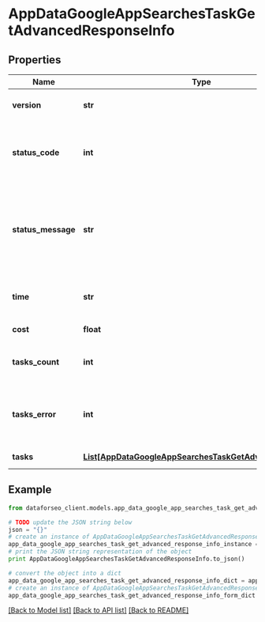 # AppDataGoogleAppSearchesTaskGetAdvancedResponseInfo


## Properties

Name | Type | Description | Notes
------------ | ------------- | ------------- | -------------
**version** | **str** | the current version of the API | [optional] 
**status_code** | **int** | general status code you can find the full list of the response codes here | [optional] 
**status_message** | **str** | general informational message you can find the full list of general informational messages here | [optional] 
**time** | **str** | total execution time, seconds | [optional] 
**cost** | **float** | total tasks cost, USD | [optional] 
**tasks_count** | **int** | the number of tasks in the tasks array | [optional] 
**tasks_error** | **int** | the number of tasks in the tasks array returned with an error | [optional] 
**tasks** | [**List[AppDataGoogleAppSearchesTaskGetAdvancedTaskInfo]**](AppDataGoogleAppSearchesTaskGetAdvancedTaskInfo.md) | array of tasks | [optional] 

## Example

```python
from dataforseo_client.models.app_data_google_app_searches_task_get_advanced_response_info import AppDataGoogleAppSearchesTaskGetAdvancedResponseInfo

# TODO update the JSON string below
json = "{}"
# create an instance of AppDataGoogleAppSearchesTaskGetAdvancedResponseInfo from a JSON string
app_data_google_app_searches_task_get_advanced_response_info_instance = AppDataGoogleAppSearchesTaskGetAdvancedResponseInfo.from_json(json)
# print the JSON string representation of the object
print AppDataGoogleAppSearchesTaskGetAdvancedResponseInfo.to_json()

# convert the object into a dict
app_data_google_app_searches_task_get_advanced_response_info_dict = app_data_google_app_searches_task_get_advanced_response_info_instance.to_dict()
# create an instance of AppDataGoogleAppSearchesTaskGetAdvancedResponseInfo from a dict
app_data_google_app_searches_task_get_advanced_response_info_form_dict = app_data_google_app_searches_task_get_advanced_response_info.from_dict(app_data_google_app_searches_task_get_advanced_response_info_dict)
```
[[Back to Model list]](../README.md#documentation-for-models) [[Back to API list]](../README.md#documentation-for-api-endpoints) [[Back to README]](../README.md)


